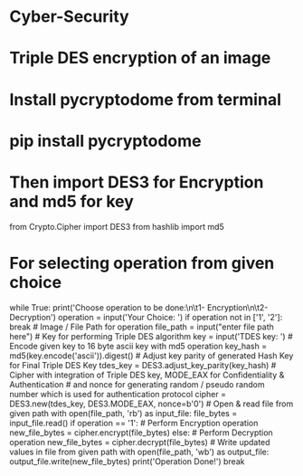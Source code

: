 # Cyber-Security
# Triple DES encryption of an image 
# Install pycryptodome from terminal 
# pip install pycryptodome

# Then import DES3 for Encryption and md5 for key
from Crypto.Cipher import DES3
from hashlib import md5

# For selecting operation from given choice
while True:
    print('Choose operation to be done:\n\t1- Encryption\n\t2- Decryption')
    operation = input('Your Choice: ')
    if operation not in ['1', '2']:
        break
    # Image / File Path for operation
    file_path = input("enter file path here")
    # Key for performing Triple DES algorithm
    key = input('TDES key: ')
    # Encode given key to 16 byte ascii key with md5 operation
    key_hash = md5(key.encode('ascii')).digest()
    # Adjust key parity of generated Hash Key for Final Triple DES Key
    tdes_key = DES3.adjust_key_parity(key_hash)
    #  Cipher with integration of Triple DES key, MODE_EAX for Confidentiality & Authentication
    #  and nonce for generating random / pseudo random number which is used for authentication protocol
    cipher = DES3.new(tdes_key, DES3.MODE_EAX, nonce=b'0')
    # Open & read file from given path
    with open(file_path, 'rb') as input_file:
        file_bytes = input_file.read()
        if operation == '1':
            # Perform Encryption operation
            new_file_bytes = cipher.encrypt(file_bytes)
        else:
            # Perform Decryption operation
            new_file_bytes = cipher.decrypt(file_bytes)
    # Write updated values in file from given path
    with open(file_path, 'wb') as output_file:
        output_file.write(new_file_bytes)
        print('Operation Done!')
        break
      
